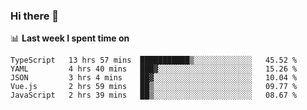 ### Hi there 👋

<!--
**DBvc/DBvc** is a ✨ _special_ ✨ repository because its `README.md` (this file) appears on your GitHub profile.

Here are some ideas to get you started:

- 🔭 I’m currently working on ...
- 🌱 I’m currently learning ...
- 👯 I’m looking to collaborate on ...
- 🤔 I’m looking for help with ...
- 💬 Ask me about ...
- 📫 How to reach me: ...
- 😄 Pronouns: ...
- ⚡ Fun fact: ...
-->

📊 **Last week I spent time on**
<!--START_SECTION:waka-->
```text
TypeScript   13 hrs 57 mins  ███████████▒░░░░░░░░░░░░░   45.52 % 
YAML         4 hrs 40 mins   ███▓░░░░░░░░░░░░░░░░░░░░░   15.26 % 
JSON         3 hrs 4 mins    ██▓░░░░░░░░░░░░░░░░░░░░░░   10.04 % 
Vue.js       2 hrs 59 mins   ██▒░░░░░░░░░░░░░░░░░░░░░░   09.77 % 
JavaScript   2 hrs 39 mins   ██▒░░░░░░░░░░░░░░░░░░░░░░   08.67 % 
```
<!--END_SECTION:waka-->
